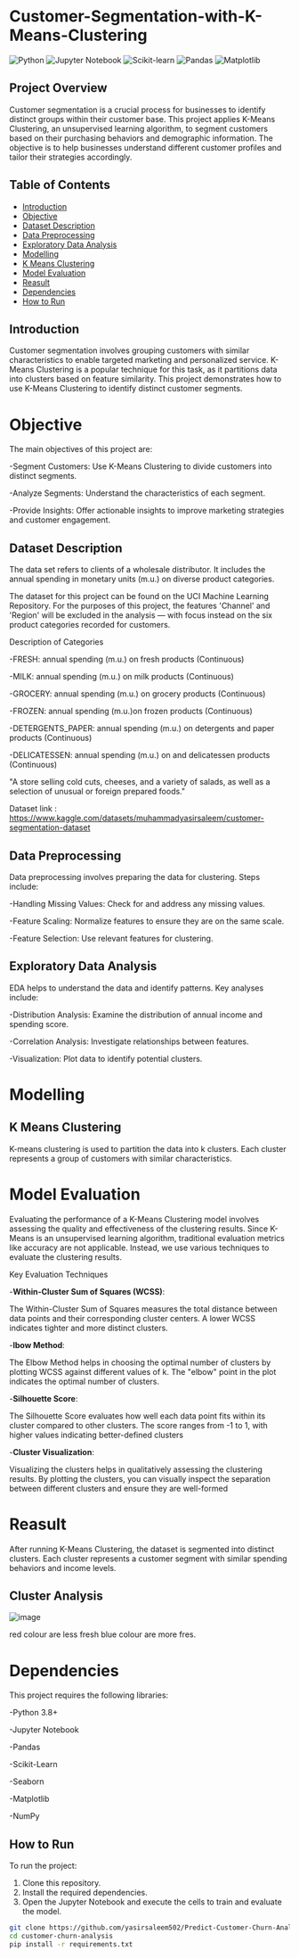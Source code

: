 # Customer-Segmentation-with-K-Means-Clustering

![Python](https://img.shields.io/badge/Python-3.8+-green)
![Jupyter Notebook](https://img.shields.io/badge/Tools-Jupyter%20Notebook-orange)
![Scikit-learn](https://img.shields.io/badge/Library-Scikit--learn-blue)
![Pandas](https://img.shields.io/badge/Library-Pandas-yellow)
![Matplotlib](https://img.shields.io/badge/Library-Matplotlib-lightblue)

## Project Overview

Customer segmentation is a crucial process for businesses to identify distinct groups within their customer base. This project applies K-Means Clustering, an unsupervised learning algorithm, to segment customers based on their purchasing behaviors and demographic information. The objective is to help businesses understand different customer profiles and tailor their strategies accordingly.

## Table of Contents

- [Introduction](#introduction)
- [Objective](#objective)
- [Dataset Description](#dataset-description)
- [Data Preprocessing](#data-preprocessing)
- [Exploratory Data Analysis](#exploratory-data-analysis)
- [Modelling](#modelling)
- [K Means Clustering](#k-means-clustering)
- [Model Evaluation](#model-evaluation)
- [Reasult](#reasult)
- [Dependencies](#dependencies)
- [How to Run](#how-to-run)

## Introduction

Customer segmentation involves grouping customers with similar characteristics to enable targeted marketing and personalized service. K-Means Clustering is a popular technique for this task, as it partitions data into clusters based on feature similarity. This project demonstrates how to use K-Means Clustering to identify distinct customer segments.

# Objective
The main objectives of this project are:

-Segment Customers: Use K-Means Clustering to divide customers into distinct segments.

-Analyze Segments: Understand the characteristics of each segment.

-Provide Insights: Offer actionable insights to improve marketing strategies and customer engagement.

## Dataset Description

The data set refers to clients of a wholesale distributor. It includes the annual spending in monetary units (m.u.) on diverse product categories.

The dataset for this project can be found on the UCI Machine Learning Repository. For the purposes of this project, the features 'Channel' and 'Region' will be excluded in the analysis — with focus instead on the six product categories recorded for customers.

Description of Categories

-FRESH:                           annual spending (m.u.) on fresh products (Continuous)

-MILK:                            annual spending (m.u.) on milk products (Continuous)

-GROCERY:                         annual spending (m.u.) on grocery products (Continuous)

-FROZEN:                          annual spending (m.u.)on frozen products (Continuous)

-DETERGENTS_PAPER:                annual spending (m.u.) on detergents and paper products (Continuous)

-DELICATESSEN:                      annual spending (m.u.) on and delicatessen products (Continuous)


"A store selling cold cuts, cheeses, and a variety of salads, as well as a selection of unusual or foreign prepared foods."

Dataset link : https://www.kaggle.com/datasets/muhammadyasirsaleem/customer-segmentation-dataset

## Data Preprocessing

Data preprocessing involves preparing the data for clustering. Steps include:

-Handling Missing Values: Check for and address any missing values.

-Feature Scaling: Normalize features to ensure they are on the same scale.

-Feature Selection: Use relevant features for clustering.


## Exploratory Data Analysis

EDA helps to understand the data and identify patterns. Key analyses include:

-Distribution Analysis: Examine the distribution of annual income and spending score.

-Correlation Analysis: Investigate relationships between features.

-Visualization: Plot data to identify potential clusters.


# Modelling

## K Means Clustering
K-means clustering is used to partition the data into k clusters. Each cluster represents a group of customers with similar characteristics.

# Model Evaluation
Evaluating the performance of a K-Means Clustering model involves assessing the quality and effectiveness of the clustering results. Since K-Means is an unsupervised learning algorithm, traditional evaluation metrics like accuracy are not applicable. Instead, we use various techniques to evaluate the clustering results.

Key Evaluation Techniques

-**Within-Cluster Sum of Squares (WCSS)**:

The Within-Cluster Sum of Squares measures the total distance between data points and their corresponding cluster centers. A lower WCSS indicates tighter and more distinct clusters.


-**lbow Method**:

The Elbow Method helps in choosing the optimal number of clusters by plotting WCSS against different values of k. The "elbow" point in the plot indicates the optimal number of clusters.


-**Silhouette Score**:

The Silhouette Score evaluates how well each data point fits within its cluster compared to other clusters. The score ranges from -1 to 1, with higher values indicating better-defined clusters


-**Cluster Visualization**:

Visualizing the clusters helps in qualitatively assessing the clustering results. By plotting the clusters, you can visually inspect the separation between different clusters and ensure they are well-formed

# Reasult

After running K-Means Clustering, the dataset is segmented into distinct clusters. Each cluster represents a customer segment with similar spending behaviors and income levels.

## Cluster Analysis

![image](https://github.com/user-attachments/assets/44afad2c-ce06-4ebd-9ae3-139631dc7f55)

red colour are less fresh blue colour are more fres.


# Dependencies
This project requires the following libraries:

-Python 3.8+

-Jupyter Notebook

-Pandas

-Scikit-Learn

-Seaborn

-Matplotlib

-NumPy


## How to Run

To run the project:
1. Clone this repository.
2. Install the required dependencies.
3. Open the Jupyter Notebook and execute the cells to train and evaluate the model.

```bash
git clone https://github.com/yasirsaleem502/Predict-Customer-Churn-Analysis-using-Logistic-Regression-Random-Forest-XG-boost.git
cd customer-churn-analysis
pip install -r requirements.txt
